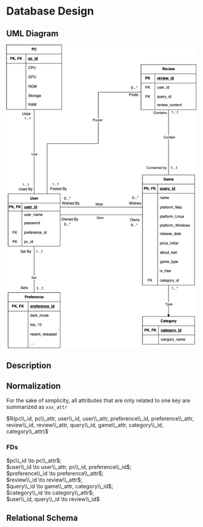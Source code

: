 # Database Design
## UML Diagram
![UML](./image/cs411-pt1-stage2-uml.png)

## Description

## Normalization

For the sake of simplicity, all attributes that are only related to one key are summarized as `xxx_attr`

$R(pc\\_id, pc\\_attr, user\\_id, user\\_attr, preference\\_id, preference\\_attr, review\\_id, review\\_attr, query\\_id, game\\_attr, category\\_id, category\\_attr)$

### FDs

$pc\\_id \to pc\\_attr$; \
$user\\_id \to user\\_attr, pc\\_id, preference\\_id$; \
$preference\\_id \to preference\\_attr$; \
$review\\_id \to review\\_attr$; \
$query\\_id \to game\\_attr, category\\_id$; \
$category\\_id \to category\\_attr$; \
$user\\_id, query\\_id \to review\\_id$

## Relational Schema